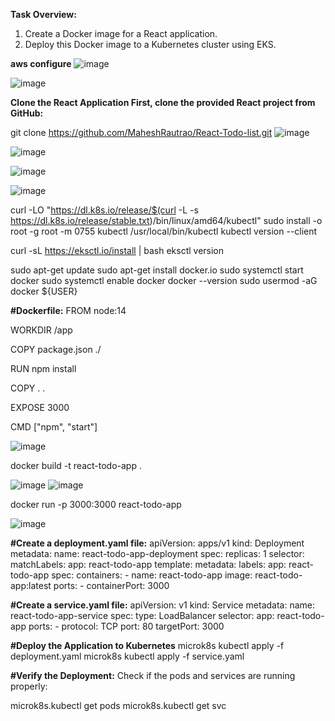 **Task Overview:**
1. Create a Docker image for a React application.
2. Deploy this Docker image to a Kubernetes cluster using EKS.





**aws configure**
![image](https://github.com/user-attachments/assets/f2443534-cd27-4fdd-bd79-8984e7552aee)

![image](https://github.com/user-attachments/assets/d8916d75-2775-4d2c-a870-e7add6d894d0)

**Clone the React Application
First, clone the provided React project from GitHub:**

git clone https://github.com/MaheshRautrao/React-Todo-list.git
![image](https://github.com/user-attachments/assets/af8d5379-fc9c-4f53-bbdf-caaa1551199e)

![image](https://github.com/user-attachments/assets/2da868e1-2093-4e6f-ad5f-9c20f6411f49)

![image](https://github.com/user-attachments/assets/ec748f63-0103-4f0c-838c-8c38a31433fa)

![image](https://github.com/user-attachments/assets/b94b9a5b-c987-412c-91ee-ec7b31631f63)


curl -LO "https://dl.k8s.io/release/$(curl -L -s https://dl.k8s.io/release/stable.txt)/bin/linux/amd64/kubectl"
sudo install -o root -g root -m 0755 kubectl /usr/local/bin/kubectl
kubectl version --client

curl -sL https://eksctl.io/install | bash
eksctl version

sudo apt-get update
sudo apt-get install docker.io
sudo systemctl start docker
sudo systemctl enable docker
docker --version
sudo usermod -aG docker ${USER}

**#Dockerfile:**
FROM node:14

WORKDIR /app

COPY package.json ./

RUN npm install

COPY . .

EXPOSE 3000

CMD ["npm", "start"]

![image](https://github.com/user-attachments/assets/4d55b6ca-0619-476e-9e12-0215b1ac0871)

docker build -t react-todo-app .

![image](https://github.com/user-attachments/assets/c19abc16-dd5a-4b34-8d9a-dd90b1b74690)
![image](https://github.com/user-attachments/assets/a9e37d2d-5bf9-49f9-b05e-5d8d47da0a50)

docker run -p 3000:3000 react-todo-app

![image](https://github.com/user-attachments/assets/1b1e5f65-652a-4343-a8cd-16cfd5fa3963)


**#Create a deployment.yaml file:**
apiVersion: apps/v1
kind: Deployment
metadata:
  name: react-todo-app-deployment
spec:
  replicas: 1
  selector:
    matchLabels:
      app: react-todo-app
  template:
    metadata:
      labels:
        app: react-todo-app
    spec:
      containers:
      - name: react-todo-app
        image: react-todo-app:latest
        ports:
        - containerPort: 3000


**#Create a service.yaml file:**
apiVersion: v1
kind: Service
metadata:
  name: react-todo-app-service
spec:
  type: LoadBalancer
  selector:
    app: react-todo-app
  ports:
    - protocol: TCP
      port: 80
      targetPort: 3000


**#Deploy the Application to Kubernetes**
microk8s kubectl apply -f deployment.yaml
microk8s kubectl apply -f service.yaml


**#Verify the Deployment:**
Check if the pods and services are running properly:


microk8s.kubectl get pods
microk8s.kubectl get svc




